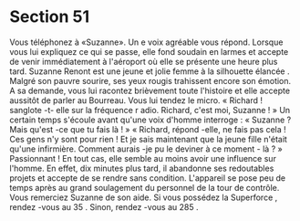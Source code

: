 # Section 51

Vous téléphonez à «Suzanne». Un e voix agréable vous répond. Lorsque vous lui
expliquez ce qui se passe, elle fond soudain en larmes et accepte de venir immédiatement
à l'aéroport où elle se présente une heure plus tard. Suzanne Renont est une jeune et jolie
femme à la silhouette élancée . Malgré son pauvre sourire, ses yeux rougis trahissent
encore son émotion. A sa demande, vous lui racontez brièvement toute l'histoire et elle
accepte aussitôt de parler au Bourreau. Vous lui tendez le micro. « Richard ! sanglote -t-
elle sur la fréquence r adio. Richard, c'est moi, Suzanne ! » Un certain temps s'écoule
avant qu'une voix d'homme interroge : « Suzanne ? Mais qu'est -ce que tu fais là ! » «
Richard, répond -elle, ne fais pas cela ! Ces gens n'y sont pour rien ! Et je sais maintenant
que la jeune fille n'était qu'une infirmière. Comment aurais -je pu le deviner à ce moment -
là ? » Passionnant ! En tout cas, elle semble au moins avoir une influence sur l'homme.
En effet, dix minutes plus tard, il abandonne ses redoutables projets et accepte de se
rendre sans condition. L'appareil se pose peu de temps après au grand soulagement du
personnel de la tour de contrôle. Vous remerciez Suzanne de son aide. Si vous possédez
la Superforce , rendez -vous au  35 . Sinon, rendez -vous au  285 .